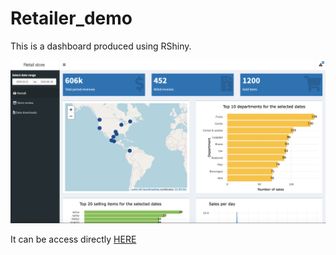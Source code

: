# Retailer_demo
This is a dashboard produced using RShiny.

![Ex](https://github.com/fernandojru/Retailer_demo/blob/master/Desktop_retail.png)

It can be access directly [HERE](https://fernandojru.shinyapps.io/Retail_Demo/)

